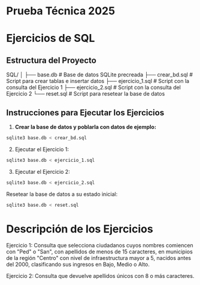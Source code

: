 # Prueba Técnica 2025 

# Ejercicios de SQL
## Estructura del Proyecto

SQL/
│
├── base.db                # Base de datos SQLite precreada
├── crear_bd.sql           # Script para crear tablas e insertar datos
├── ejercicio_1.sql        # Script con la consulta del Ejercicio 1
├── ejercicio_2.sql        # Script con la consulta del Ejercicio 2
└── reset.sql              # Script para resetear la base de datos


## Instrucciones para Ejecutar los Ejercicios

1. **Crear la base de datos y poblarla con datos de ejemplo:**
```bash
sqlite3 base.db < crear_bd.sql
```

2. Ejecutar el Ejercicio 1:
```bash
sqlite3 base.db < ejercicio_1.sql
```

3. Ejecutar el Ejercicio 2:
```bash
sqlite3 base.db < ejercicio_2.sql
```
Resetear la base de datos a su estado inicial:
```bash
sqlite3 base.db < reset.sql
```

# Descripción de los Ejercicios
Ejercicio 1:
Consulta que selecciona ciudadanos cuyos nombres comiencen con "Ped" o "San", con apellidos de menos de 15 caracteres, en municipios de la región "Centro" con nivel de infraestructura mayor a 5, nacidos antes del 2000, clasificando sus ingresos en Bajo, Medio o Alto.

Ejercicio 2:
Consulta que devuelve apellidos únicos con 8 o más caracteres.

